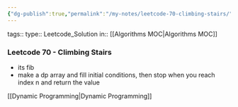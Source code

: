 ```yaml
---
{"dg-publish":true,"permalink":"/my-notes/leetcode-70-climbing-stairs/","created":"2024-10-14T22:26:40.122-05:00","updated":"2024-10-14T22:36:14.109-05:00"}
---
```



tags:: 
type:: Leetcode_Solution
in:: [[Algorithms MOC\|Algorithms MOC]]

### Leetcode 70 - Climbing Stairs
- its fib
- make a dp array and fill initial conditions, then stop when you reach index n and return the value

[[Dynamic Programming\|Dynamic Programming]]